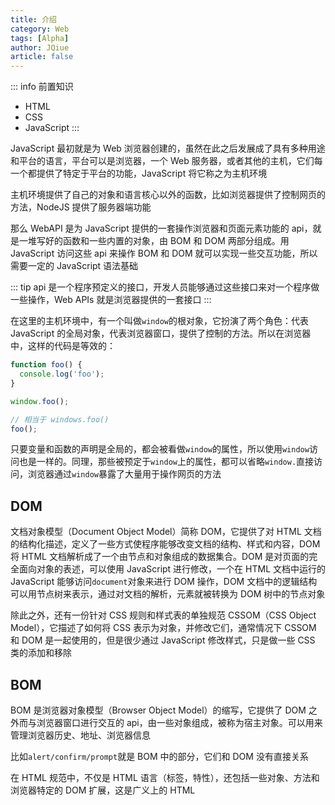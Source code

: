 ```yaml
---
title: 介绍
category: Web
tags: [Alpha]
author: JQiue
article: false
---
```


::: info 前置知识

+ HTML
+ CSS
+ JavaScript
:::

JavaScript 最初就是为 Web 浏览器创建的，虽然在此之后发展成了具有多种用途和平台的语言，平台可以是浏览器，一个 Web 服务器，或者其他的主机，它们每一个都提供了特定于平台的功能，JavaScript 将它称之为主机环境

主机环境提供了自己的对象和语言核心以外的函数，比如浏览器提供了控制网页的方法，NodeJS 提供了服务器端功能

那么 WebAPI 是为 JavaScript 提供的一套操作浏览器和页面元素功能的 api，就是一堆写好的函数和一些内置的对象，由 BOM 和 DOM 两部分组成。用 JavaScript 访问这些 api 来操作 BOM 和 DOM 就可以实现一些交互功能，所以需要一定的 JavaScript 语法基础

::: tip
api 是一个程序预定义的接口，开发人员能够通过这些接口来对一个程序做一些操作，Web APIs 就是浏览器提供的一套接口
:::

在这里的主机环境中，有一个叫做`window`的根对象，它扮演了两个角色：代表 JavaScript 的全局对象，代表浏览器窗口，提供了控制的方法。所以在浏览器中，这样的代码是等效的：

```js
function foo() {
  console.log('foo');
}

window.foo();

// 相当于 windows.foo()
foo();
```

只要变量和函数的声明是全局的，都会被看做`window`的属性，所以使用`window`访问也是一样的。同理，那些被预定于`window`上的属性，都可以省略`window.`直接访问，浏览器通过`window`暴露了大量用于操作网页的方法

## DOM

文档对象模型（Document Object Model）简称 DOM，它提供了对 HTML 文档的结构化描述，定义了一些方式使程序能够改变文档的结构、样式和内容，DOM 将 HTML 文档解析成了一个由节点和对象组成的数据集合。DOM 是对页面的完全面向对象的表述，可以使用 JavaScript 进行修改，一个在 HTML 文档中运行的 JavaScript 能够访问`document`对象来进行 DOM 操作，DOM 文档中的逻辑结构可以用节点树来表示，通过对文档的解析，元素就被转换为 DOM 树中的节点对象

除此之外，还有一份针对 CSS 规则和样式表的单独规范 CSSOM（CSS Object Model），它描述了如何将 CSS 表示为对象，并修改它们，通常情况下 CSSOM 和 DOM 是一起使用的，但是很少通过 JavaScript 修改样式，只是做一些 CSS 类的添加和移除

## BOM

BOM 是浏览器对象模型（Browser Object Model）的缩写，它提供了 DOM 之外而与浏览器窗口进行交互的 api，由一些对象组成，被称为宿主对象。可以用来管理浏览器历史、地址、浏览器信息

比如`alert/confirm/prompt`就是 BOM 中的部分，它们和 DOM 没有直接关系

在 HTML 规范中，不仅是 HTML 语言（标签，特性），还包括一些对象、方法和浏览器特定的 DOM 扩展，这是广义上的 HTML
